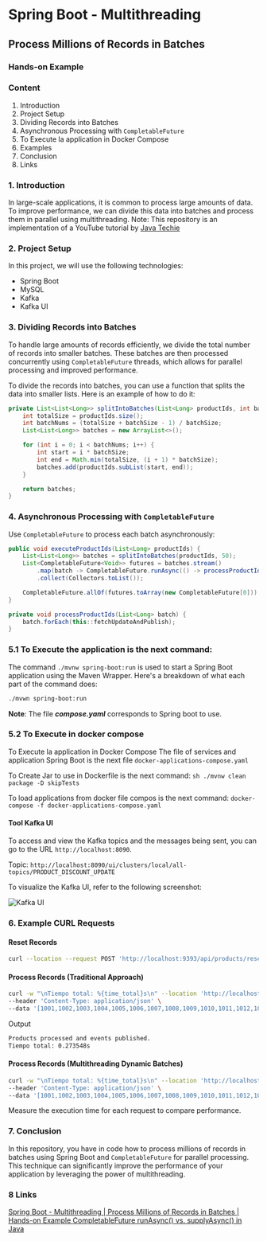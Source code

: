 # Spring Boot - Multithreading

## Process Millions of Records in Batches

### Hands-on Example


### Content

1. Introduction
2. Project Setup
3. Dividing Records into Batches
4. Asynchronous Processing with `CompletableFuture`
5. To Execute la application in Docker Compose 
6. Examples
7. Conclusion
8. Links

### 1. Introduction

In large-scale applications, it is common to process large amounts of data. To improve performance, we can divide this data into batches and process them in parallel using multithreading.
Note: This repository is an implementation of a YouTube tutorial by [Java Techie](https://www.youtube.com/@javatechie) 

### 2. Project Setup

In this project, we will use the following technologies:

- Spring Boot
- MySQL
- Kafka
- Kafka UI

### 3. Dividing Records into Batches
To handle large amounts of records efficiently, we divide the total number of records into smaller batches. These batches are then processed concurrently using `CompletableFuture` threads, which allows for parallel processing and improved performance.

To divide the records into batches, you can use a function that splits the data into smaller lists. Here is an example of how to do it:

```java
private List<List<Long>> splitIntoBatches(List<Long> productIds, int batchSize) {
    int totalSize = productIds.size();
    int batchNums = (totalSize + batchSize - 1) / batchSize;
    List<List<Long>> batches = new ArrayList<>();

    for (int i = 0; i < batchNums; i++) {
        int start = i * batchSize;
        int end = Math.min(totalSize, (i + 1) * batchSize);
        batches.add(productIds.subList(start, end));
    }

    return batches;
}
```

### 4. Asynchronous Processing with `CompletableFuture`

Use `CompletableFuture` to process each batch asynchronously:

```java
public void executeProductIds(List<Long> productIds) {
    List<List<Long>> batches = splitIntoBatches(productIds, 50);
    List<CompletableFuture<Void>> futures = batches.stream()
        .map(batch -> CompletableFuture.runAsync(() -> processProductIds(batch), executorService))
        .collect(Collectors.toList());

    CompletableFuture.allOf(futures.toArray(new CompletableFuture[0])).join();
}

private void processProductIds(List<Long> batch) {
    batch.forEach(this::fetchUpdateAndPublish);
}
```


###  5.1 To Execute the application is the next command:
The command ```./mvnw spring-boot:run``` is used to start a Spring Boot application using the Maven Wrapper. Here's a breakdown of what each part of the command does:

```sh 
./mvwn spring-boot:run
```
**Note**: The file ***compose.yaml*** corresponds to Spring boot to use.

### 5.2 To Execute in docker compose

 
 To Execute la application in Docker Compose 
The file of services and application Spring Boot is the next file ```docker-applications-compose.yaml```

To Create Jar to use in Dockerfile is the next command:
```sh ./mvnw clean package -D skipTests ```

To load applications from docker file compos is the next command:
```docker-compose -f docker-applications-compose.yaml```


#### Tool Kafka UI 
To access and view the Kafka topics and the messages being sent, you can go to the URL `http://localhost:8090`.

Topic: 
```http://localhost:8090/ui/clusters/local/all-topics/PRODUCT_DISCOUNT_UPDATE```

To visualize the Kafka UI, refer to the following screenshot:

![Kafka UI](images/kafkaui.png)




### 6.  Example CURL Requests

#### Reset Records

```sh
curl --location --request POST 'http://localhost:9393/api/products/reset' --data ''
```

#### Process Records (Traditional Approach)

```sh
curl -w "\nTiempo total: %{time_total}s\n" --location 'http://localhost:9393/api/products/process' \
--header 'Content-Type: application/json' \
--data '[1001,1002,1003,1004,1005,1006,1007,1008,1009,1010,1011,1012,1013,1014,1015,1016,1017,1018,1019,1020,1021,1022,1023,1024,1025,1026,1027,1028,1029,1030,1031,1032,1033,1034,1035,1036,1037,1038,1039,1040,1041,1042,1043,1044,1045,1046,1047,1048,1049,1050,1051,1052,1053,1054,1055,1056,1057,1058,1059,1060,1061,1062,1063,1064,1065,1066,1067,1068,1069,1070,1071,1072,1073,1074,1075,1076,1077,1078,1079,1080,1081,1082,1083,1084,1085,1086,1087,1088,1089,1090,1091,1092,1093,1094,1095,1096,1097,1098,1099,1100]'

```
Output
```sh
Products processed and events published.
Tiempo total: 0.273548s
```

#### Process Records (Multithreading Dynamic Batches)

```sh
curl -w "\nTiempo total: %{time_total}s\n" --location 'http://localhost:9393/api/products/process/v2' \
--header 'Content-Type: application/json' \
--data '[1001,1002,1003,1004,1005,1006,1007,1008,1009,1010,1011,1012,1013,1014,1015,1016,1017,1018,1019,1020,1021,1022,1023,1024,1025,1026,1027,1028,1029,1030,1031,1032,1033,1034,1035,1036,1037,1038,1039,1040,1041,1042,1043,1044,1045,1046,1047,1048,1049,1050,1051,1052,1053,1054,1055,1056,1057,1058,1059,1060,1061,1062,1063,1064,1065,1066,1067,1068,1069,1070,1071,1072,1073,1074,1075,1076,1077,1078,1079,1080,1081,1082,1083,1084,1085,1086,1087,1088,1089,1090,1091,1092,1093,1094,1095,1096,1097,1098,1099,1100]'
```

Measure the execution time for each request to compare performance.

### 7. Conclusion

In this repository, you have in code how to process millions of records in batches using Spring Boot and `CompletableFuture` for parallel processing. This technique can significantly improve the performance of your application by leveraging the power of multithreading.

### 8 Links
[Spring Boot - Multithreading | Process Millions of Records in Batches | Hands-on Example ](https://www.youtube.com/watch?v=qaSBljS6SZk&t=1519s)
[CompletableFuture runAsync() vs. supplyAsync() in Java](https://www.baeldung.com/java-completablefuture-runasync-supplyasync)